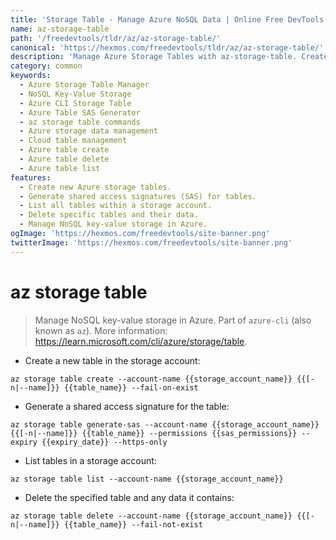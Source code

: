```yaml
---
title: 'Storage Table - Manage Azure NoSQL Data | Online Free DevTools by Hexmos'
name: az-storage-table
path: '/freedevtools/tldr/az/az-storage-table/'
canonical: 'https://hexmos.com/freedevtools/tldr/az/az-storage-table/'
description: 'Manage Azure Storage Tables with az-storage-table. Create, delete, list, and generate SAS tokens for your NoSQL key-value data. Free online tool, no registration required.'
category: common
keywords:
  - Azure Storage Table Manager
  - NoSQL Key-Value Storage
  - Azure CLI Storage Table
  - Azure Table SAS Generator
  - az storage table commands
  - Azure storage data management
  - Cloud table management
  - Azure table create
  - Azure table delete
  - Azure table list
features:
  - Create new Azure storage tables.
  - Generate shared access signatures (SAS) for tables.
  - List all tables within a storage account.
  - Delete specific tables and their data.
  - Manage NoSQL key-value storage in Azure.
ogImage: 'https://hexmos.com/freedevtools/site-banner.png'
twitterImage: 'https://hexmos.com/freedevtools/site-banner.png'
---
```


# az storage table

> Manage NoSQL key-value storage in Azure.
> Part of `azure-cli` (also known as `az`).
> More information: <https://learn.microsoft.com/cli/azure/storage/table>.

- Create a new table in the storage account:

`az storage table create --account-name {{storage_account_name}} {{[-n|--name]}} {{table_name}} --fail-on-exist`

- Generate a shared access signature for the table:

`az storage table generate-sas --account-name {{storage_account_name}} {{[-n|--name]}} {{table_name}} --permissions {{sas_permissions}} --expiry {{expiry_date}} --https-only`

- List tables in a storage account:

`az storage table list --account-name {{storage_account_name}}`

- Delete the specified table and any data it contains:

`az storage table delete --account-name {{storage_account_name}} {{[-n|--name]}} {{table_name}} --fail-not-exist`
